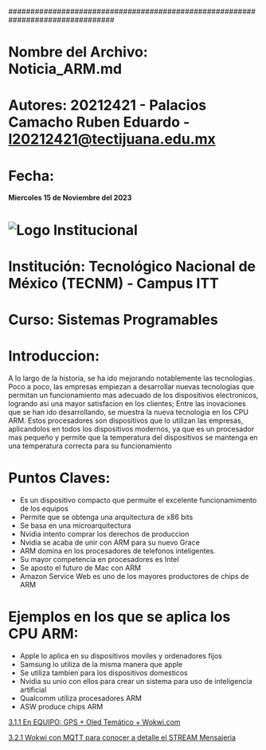 ################################################################################
# Nombre del Archivo: Noticia_ARM.md
# Autores: 20212421 - Palacios Camacho Ruben Eduardo - l20212421@tectijuana.edu.mx 

# Fecha:             
**Miercoles 15 de Noviembre del 2023**

# ![Logo Institucional](https://www.tijuana.tecnm.mx/wp-content/uploads/2022/03/TecNM-ITT-sgc-2018-color-scaled-e1646127126124-1536x469.jpg) 
# Institución:       Tecnológico Nacional de México (TECNM) - Campus ITT
# Curso:             Sistemas Programables 
#
# Introduccion:
A lo largo de la historia, se ha ido mejorando notablemente las tecnologias. Poco a poco, las empresas empiezan a desarrollar nuevas tecnologias que
permitan un funcionamiento mas adecuado de los dispositivos electronicos, logrando asi una mayor satisfacion en los clientes; Entre las inovaciones que se
han ido desarrollando, se muestra la nueva tecnologia en los CPU ARM. Estos procesadores son dispositivos que lo utilizan las empresas, aplicandolos en 
todos los dispositivos modernos, ya que es un procesador mas pequeño y permite que la temperatura del dispositivos se mantenga en una temperatura correcta 
para su funcionamiento
#
# Puntos Claves:
- Es un dispositivo compacto que permuite el excelente funcionamimento de los equipos
- Permite que se obtenga una arquitectura de x86 bits
- Se basa en una microarquitectura
- Nvidia intento comprar los derechos de produccion
- Nvidia se acaba de unir con ARM para su nuevo Grace
- ARM domina en los procesadores de telefonos inteligentes.
- Su mayor competencia en procesadores es Intel
- Se aposto el futuro de Mac con ARM
- Amazon Service Web es uno de los mayores productores de chips de ARM
#
# Ejemplos en los que se aplica los CPU ARM:
- Apple lo aplica en su dispositivos moviles y ordenadores fijos
- Samsung lo utiliza de la misma manera que apple
- Se utiliza tambien para los dispositivos domesticos
- Nvidia su unio con ellos para crear un sistema para uso de inteligencia artificial
- Qualcomm utiliza procesadores ARM
- ASW produce chips ARM


[3.1.1 En EQUIPO: GPS + Oled Temático + Wokwi.com](Bloque_3/3-1-1.md)

[3.2.1 Wokwi con MQTT para conocer a detalle el STREAM Mensajeria](Bloque_3/3-2-1.md)
